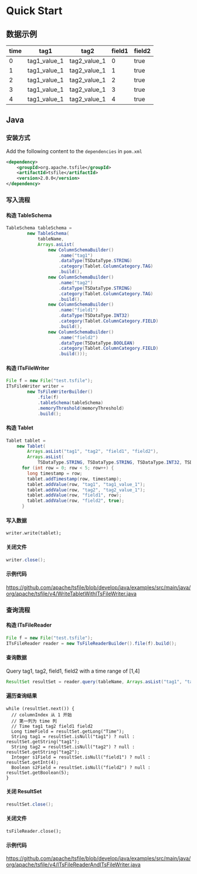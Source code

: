 <!--

    Licensed to the Apache Software Foundation (ASF) under one
    or more contributor license agreements.  See the NOTICE file
    distributed with this work for additional information
    regarding copyright ownership.  The ASF licenses this file
    to you under the Apache License, Version 2.0 (the
    "License"); you may not use this file except in compliance
    with the License.  You may obtain a copy of the License at
    
        http://www.apache.org/licenses/LICENSE-2.0
    
    Unless required by applicable law or agreed to in writing,
    software distributed under the License is distributed on an
    "AS IS" BASIS, WITHOUT WARRANTIES OR CONDITIONS OF ANY
    KIND, either express or implied.  See the License for the
    specific language governing permissions and limitations
    under the License.

-->
# Quick Start
## 数据示例

| time | tag1         | tag2         | field1 | field2 |
|------|--------------|--------------|--------|--------|
| 0    | tag1_value_1 | tag2_value_1 | 0      | true   |
| 1    | tag1_value_1 | tag2_value_1 | 1      | true   |
| 2    | tag1_value_1 | tag2_value_1 | 2      | true   |
| 3    | tag1_value_1 | tag2_value_1 | 3      | true   |
| 4    | tag1_value_1 | tag2_value_1 | 4      | true   |

## Java
### 安装方式
Add the following content to the `dependencies` in `pom.xml`

```xml
<dependency>
    <groupId>org.apache.tsfile</groupId>
    <artifactId>tsfile</artifactId>
    <version>2.0.0</version>
</dependency>
```

### 写入流程

#### 构造 TableSchema

```java
TableSchema tableSchema =
        new TableSchema(
            tableName,
            Arrays.asList(
                new ColumnSchemaBuilder()
                    .name("tag1")
                    .dataType(TSDataType.STRING)
                    .category(Tablet.ColumnCategory.TAG)
                    .build(),
                new ColumnSchemaBuilder()
                    .name("tag2")
                    .dataType(TSDataType.STRING)
                    .category(Tablet.ColumnCategory.TAG)
                    .build(),
                new ColumnSchemaBuilder()
                    .name("field1")
                    .dataType(TSDataType.INT32)
                    .category(Tablet.ColumnCategory.FIELD)
                    .build(),
                new ColumnSchemaBuilder()
                    .name("field2")
                    .dataType(TSDataType.BOOLEAN)
                    .category(Tablet.ColumnCategory.FIELD)
                    .build()));
```

#### 构造 ITsFileWriter
```java
File f = new File("test.tsfile");
ITsFileWriter writer =
        new TsFileWriterBuilder()
            .file(f)
            .tableSchema(tableSchema)
            .memoryThreshold(memoryThreshold)
            .build();
```

#### 构造 Tablet
```java
Tablet tablet =
    new Tablet(
        Arrays.asList("tag1", "tag2", "field1", "field2"),
        Arrays.asList(
            TSDataType.STRING, TSDataType.STRING, TSDataType.INT32, TSDataType.BOOLEAN));
      for (int row = 0; row < 5; row++) {
        long timestamp = row;
        tablet.addTimestamp(row, timestamp);
        tablet.addValue(row, "tag1", "tag1_value_1");
        tablet.addValue(row, "tag2", "tag2_value_1");
        tablet.addValue(row, "field1", row);
        tablet.addValue(row, "field2", true);
      }
```
#### 写入数据

```shell
writer.write(tablet);
```

#### 关闭文件

```java
writer.close();
```

#### 示例代码

<https://github.com/apache/tsfile/blob/develop/java/examples/src/main/java/org/apache/tsfile/v4/WriteTabletWithITsFileWriter.java>

### 查询流程

#### 构造 ITsFileReader

```java
File f = new File("test.tsfile");
ITsFileReader reader = new TsFileReaderBuilder().file(f).build();
```

#### 查询数据
Query tag1, tag2, field1, field2 with a time range of [1,4]
```java
ResultSet resultSet = reader.query(tableName, Arrays.asList("tag1", "tag2", "field1", "field2"), 1, 4);
```

#### 遍历查询结果

```shell
while (resultSet.next()) {
  // columnIndex 从 1 开始
  // 第一列为 time 列
  // Time tag1 tag2 field1 field2
  Long timeField = resultSet.getLong("Time");
  String tag1 = resultSet.isNull("tag1") ? null : resultSet.getString("tag1");
  String tag2 = resultSet.isNull("tag2") ? null : resultSet.getString("tag2");
  Integer s1Field = resultSet.isNull("field1") ? null : resultSet.getInt(4);
  Boolean s2Field = resultSet.isNull("field2") ? null : resultSet.getBoolean(5);
}  
 ```

#### 关闭 ResultSet
```java
resultSet.close();
```

#### 关闭文件

```shell
tsFileReader.close();
```

#### 示例代码
<https://github.com/apache/tsfile/blob/develop/java/examples/src/main/java/org/apache/tsfile/v4/ITsFileReaderAndITsFileWriter.java>

